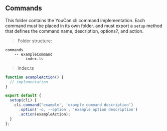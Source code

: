 ## Commands

This folder contains the YouCan cli command implementation. Each command must be placed in its own folder. and must export a `setup` method that defines the command name, description, options?, and action.


> Folder structure:
```
commands
    -- exampleCommand
    ---- index.ts
```

> index.ts
```ts
function exampleAction() {
  // implementation
}

export default {
  setup(cli) {
    cli.command('example', 'example command description')
      .option('-o, --option', 'example option description')
      .action(exampleAction);
  }
};
```